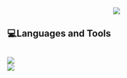 <h1 align="center">
    <img src="https://readme-typing-svg.herokuapp.com?font=Fira+Code&center=true&multiline=true&width=500&height=60&lines=%F0%9F%91%8BHi%2C+I'm+PerSki;CS+Student+%26+Lover" />
</h1>

<h2 align="left">💻Languages and Tools</h2>
<br>
<div align="left">
    <img src="https://skillicons.dev/icons?i=py,flask,html,css,bootstrap,linux" /> <br>
    <img src="https://skillicons.dev/icons?i=ae,pr,visualstudio,vscode,pycharm,clion" /> <br>
</div>
<!--
<p><img align="left" src="https://github-readme-stats.vercel.app/api/top-langs?username=xperski&show_icons=true&theme=dark&locale=en&layout=compact"/></p>
<br>
<p><img align="left" src="https://github-readme-streak-stats.herokuapp.com/?user=xperski&theme=dark"" /></p>
-->
